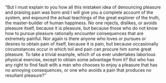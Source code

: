 "But I must explain to you how all this mistaken idea of denouncing pleasure and praising pain was born and I will give you
 a complete account of the system, and expound the actual teachings of the great explorer of the truth, the master-builder of human happiness. No one rejects, dislikes, or avoids pleasure itself, because it is pleasure, but because those who do not know 
 how to pursue pleasure rationally encounter consequences that are extremely painful. Nor again is there anyone who loves 
 or pursues or desires to obtain pain of itself, because it is pain, but because occasionally circumstances occur 
 in which toil and pain can procure him some great pleasure. To take a trivial example, which of us ever undertakes
  laborious physical exercise, except to obtain some advantage from it? But who has any right to find fault with a man
   who chooses to enjoy a pleasure that has no annoying consequences, or one who avoids a pain that produces no resultant pleasure?"
